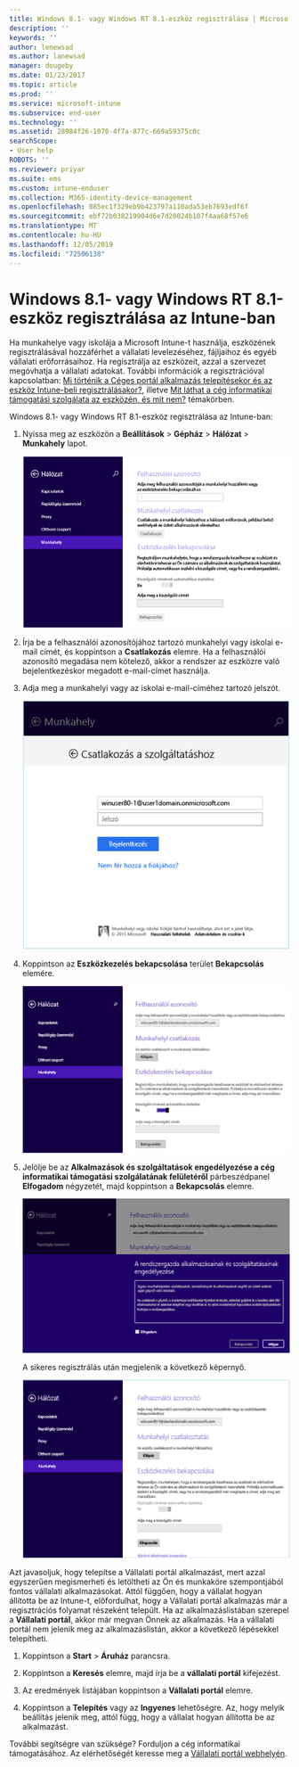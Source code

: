 ```yaml
---
title: Windows 8.1- vagy Windows RT 8.1-eszköz regisztrálása | Microsoft Docs
description: ''
keywords: ''
author: lenewsad
ms.author: lanewsad
manager: dougeby
ms.date: 01/23/2017
ms.topic: article
ms.prod: ''
ms.service: microsoft-intune
ms.subservice: end-user
ms.technology: ''
ms.assetid: 28984f26-1070-4f7a-877c-669a59375c0c
searchScope:
- User help
ROBOTS: ''
ms.reviewer: priyar
ms.suite: ems
ms.custom: intune-enduser
ms.collection: M365-identity-device-management
ms.openlocfilehash: 085ec1f329eb9b423797a110ada53eb7693edf6f
ms.sourcegitcommit: ebf72b038219904d6e7d20024b107f4aa68f57e6
ms.translationtype: MT
ms.contentlocale: hu-HU
ms.lasthandoff: 12/05/2019
ms.locfileid: "72506138"
---
```

# <a name="how-to-enroll-your-windows-81-or-windows-rt-81-device-in-intune"></a>Windows 8.1- vagy Windows RT 8.1-eszköz regisztrálása az Intune-ban  

Ha munkahelye vagy iskolája a Microsoft Intune-t használja, eszközének regisztrálásával hozzáférhet a vállalati levelezéséhez, fájljaihoz és egyéb vállalati erőforrásaihoz. Ha regisztrálja az eszközeit, azzal a szervezet megóvhatja a vállalati adatokat. További információk a regisztrációval kapcsolatban: [Mi történik a Céges portál alkalmazás telepítésekor és az eszköz Intune-beli regisztrálásakor?](what-happens-if-you-install-the-company-portal-app-and-enroll-your-device-in-intune-windows.md), illetve [Mit láthat a cég informatikai támogatási szolgálata az eszközén, és mit nem?](what-info-can-your-company-see-when-you-enroll-your-device-in-intune.md) témakörben.  


Windows 8.1- vagy Windows RT 8.1-eszköz regisztrálása az Intune-ban:  

1. Nyissa meg az eszközön a **Beállítások** &gt; **Gépház** &gt; **Hálózat** &gt; **Munkahely** lapot.  

    ![nav-to-workplace](./media/W81-1-workplacejoin.png)  

2. Írja be a felhasználói azonosítójához tartozó munkahelyi vagy iskolai e-mail címét, és koppintson a **Csatlakozás** elemre. Ha a felhasználói azonosító megadása nem kötelező, akkor a rendszer az eszközre való bejelentkezéskor megadott e-mail-címet használja.  

3. Adja meg a munkahelyi vagy az iskolai e-mail-címéhez tartozó jelszót.  


    ![type-password](./media/W81-2-workplacesettings_signin.png)  

4. Koppintson az **Eszközkezelés bekapcsolása** terület **Bekapcsolás** elemére.  


    ![turn-on-device-management](./media/W81-3-dev-mgt-turn-on.png)  

5. Jelölje be az **Alkalmazások és szolgáltatások engedélyezése a cég informatikai támogatási szolgálatának felületéről** párbeszédpanel **Elfogadom** négyzetét, majd koppintson a **Bekapcsolás** elemre.  


    ![turn-on-allow-apps-services](./media/W81-4-agree-allow-apps-services.png)  

    A sikeres regisztrálás után megjelenik a következő képernyő.  


    ![enrollment-complete](./media/W81-5-enrolled-done.png)

Azt javasoljuk, hogy telepítse a Vállalati portál alkalmazást, mert azzal egyszerűen megismerheti és letöltheti az Ön és munkaköre szempontjából fontos vállalati alkalmazásokat. Attól függően, hogy a vállalat hogyan állította be az Intune-t, előfordulhat, hogy a Vállalati portál alkalmazás már a regisztrációs folyamat részeként települt. Ha az alkalmazáslistában szerepel a **Vállalati portál**, akkor már megvan Önnek az alkalmazás. Ha a vállalati portál nem jelenik meg az alkalmazáslistán, akkor a következő lépésekkel telepítheti.

1. Koppintson a **Start** &gt; **Áruház** parancsra.  

2. Koppintson a **Keresés** elemre, majd írja be a **vállalati portál** kifejezést.  

3. Az eredmények listájában koppintson a **Vállalati portál** elemre.  

4. Koppintson a **Telepítés** vagy az **Ingyenes** lehetőségre. Az, hogy melyik beállítás jelenik meg, attól függ, hogy a vállalat hogyan állította be az alkalmazást.  

További segítségre van szüksége? Forduljon a cég informatikai támogatásához. Az elérhetőségét keresse meg a [Vállalati portál webhelyén](https://go.microsoft.com/fwlink/?linkid=2010980).  
